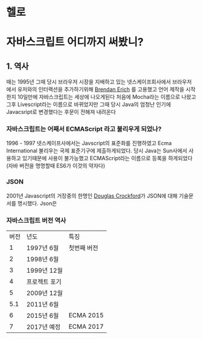 # 헬로 

# 자바스크립트 어디까지 써봤니?

## 1. 역사

때는 1995년 그때 당시 브라우저 시장을 지배하고 있는 넷스케이프회사에서 브라우저에서 유저와의 인터랙션을 
추가하기위해 [Brendan Erich](https://en.wikipedia.org/wiki/Brendan_Eich) 를 고용했고 언어 제작을 시작한지 10일만에 자바스크립트는 세상에 나오게된다
처음에 Mocha라는 이름으로 나왔고 그후 Livescript라는 이름으로 바뀌었지만 그때 당시 Java의 엄청난 인기에 Javacsript로 변경했다는 후문이 전해져 내려온다

### 자바스크립트는 어째서 ECMAScript 라고 불리우게 되었나?
1996 - 1997 넷스케이프사에서는 Javscript의 표준화를 진행하였고 Ecma International 불리우는 국제 표준기구에 제출하게되었다.
당시 Java는 Sun사에서 사용하고 있기때문에 사용이 불가능했고 ECMAScript라는 이름으로 등록을 하게되었다 (자바 버전을 명명할때 ES6가 이것의 약자다)


### JSON 
2001년 Javascript의 거장중의 한명인 [Douglas Crockford](https://en.wikipedia.org/wiki/Douglas_Crockford)가 JSON에 대해 기술문서를 명시했다. 
Json은 


### 자바스크립트 버전 역사

<table>
    <tr>
        <td>버전</td>
        <td>년도</td>
        <td>특징</td>
    </constructs>
    <tr>        
        <td>1</td>
        <td>1997년 6월</td>
        <td>첫번째 버전</td>
    </tr>
    <tr>        
        <td>2</td>
        <td>1998년 6월</td>
        <td></td>
    </tr>
    <tr>
        <td>3</td>
        <td>1999년 12월</td>        
        <td></td>
    </tr>        
    <tr>
        <td>4</td>
        <td>프로젝트 포기</td>        
        <td></td>
    </tr>  
    <tr>
        <td>5</td>
        <td>2009년 12월</td>        
        <td></td>
    </tr> 
    <tr>
        <td>5.1</td>
        <td>2011년 6월</td>        
        <td></td>
    </tr> 
    <tr>
        <td>6</td>
        <td>2015년 6월</td>        
        <td>ECMA 2015</td>
    </tr> 
    <tr>
        <td>7</td>
        <td>2017년 예정</td>        
        <td>ECMA 2017</td>
    </tr> 
</table>
